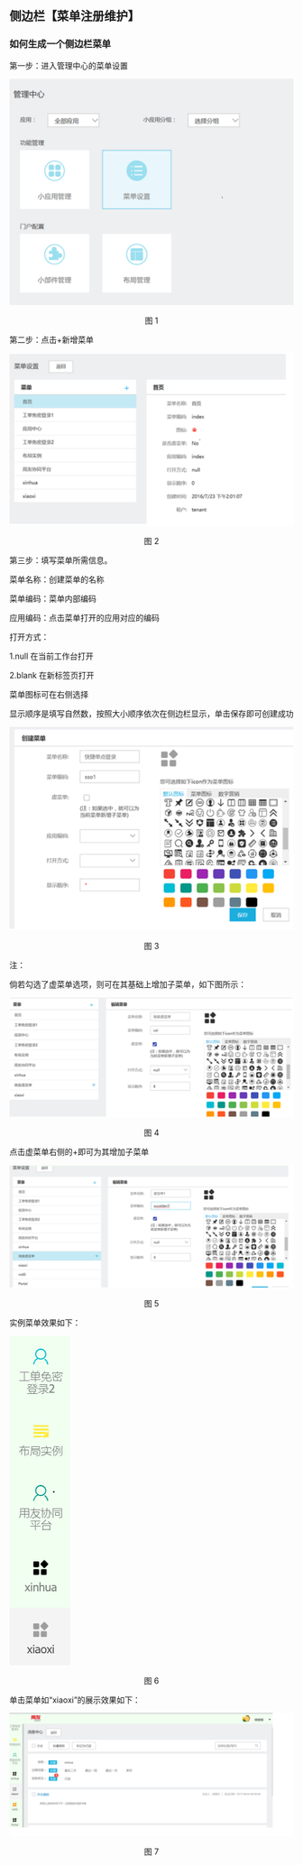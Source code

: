 ## 侧边栏【菜单注册维护】

### 如何生成一个侧边栏菜单

第一步：进入管理中心的菜单设置

![](/articles/cportal/3-/images/m-1.PNG)
<p align="center">图 1</p>

第二步：点击+新增菜单


![](/articles/cportal/3-/images/m-2.PNG)
<p align="center">图 2</p>

第三步：填写菜单所需信息。

菜单名称：创建菜单的名称

菜单编码：菜单内部编码

应用编码：点击菜单打开的应用对应的编码

打开方式：

1.null 在当前工作台打开 

2.blank 在新标签页打开

菜单图标可在右侧选择

显示顺序是填写自然数，按照大小顺序依次在侧边栏显示，单击保存即可创建成功

![](/articles/cportal/3-/images/m-3.PNG)
<p align="center">图 3</p>

注：

倘若勾选了虚菜单选项，则可在其基础上增加子菜单，如下图所示：

![](/articles/cportal/3-/images/m-4.PNG)
<p align="center">图 4</p>

点击虚菜单右侧的+即可为其增加子菜单

![](/articles/cportal/3-/images/m-5.PNG)
<p align="center">图 5</p>

实例菜单效果如下：

![](/articles/cportal/3-/images/m-6.PNG)
<p align="center">图 6</p>

单击菜单如“xiaoxi”的展示效果如下：

![](/articles/cportal/3-/images/m-7.PNG)
<p align="center">图 7</p>


